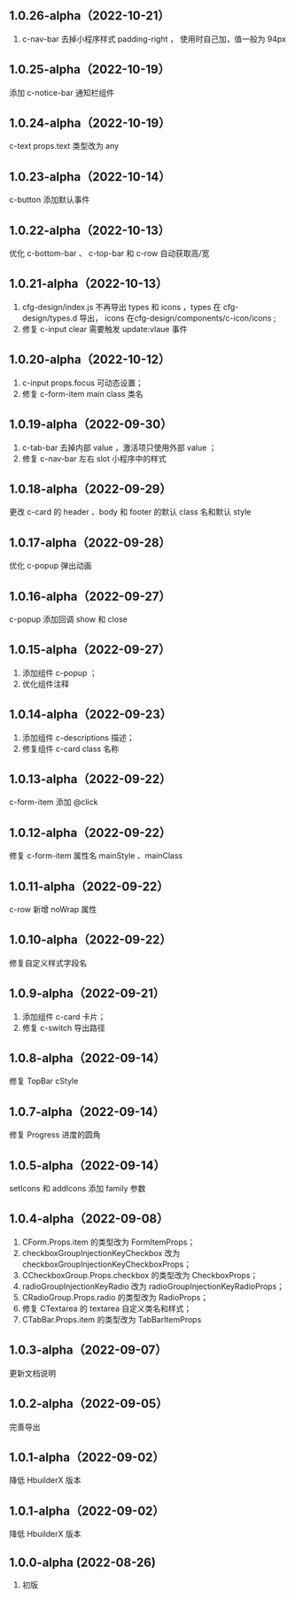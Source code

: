 ## 1.0.26-alpha（2022-10-21）
1. c-nav-bar 去掉小程序样式 padding-right ， 使用时自己加，值一般为 94px 
## 1.0.25-alpha（2022-10-19）
添加 c-notice-bar 通知栏组件
## 1.0.24-alpha（2022-10-19）
c-text props.text 类型改为 any
## 1.0.23-alpha（2022-10-14）
c-button 添加默认事件
## 1.0.22-alpha（2022-10-13）
优化 c-bottom-bar 、 c-top-bar 和 c-row 自动获取高/宽
## 1.0.21-alpha（2022-10-13）
1. cfg-design/index.js 不再导出 types 和 icons ，types 在 cfg-design/types.d 导出， icons 在cfg-design/components/c-icon/icons ;
2. 修复 c-input clear 需要触发 update:vlaue 事件
## 1.0.20-alpha（2022-10-12）
1. c-input props.focus 可动态设置；
2. 修复 c-form-item main class 类名
## 1.0.19-alpha（2022-09-30）
1. c-tab-bar 去掉内部 value ，激活项只使用外部 value ；
2. 修复 c-nav-bar 左右 slot 小程序中的样式
## 1.0.18-alpha（2022-09-29）
更改 c-card 的 header 、body 和 footer 的默认 class 名和默认 style
## 1.0.17-alpha（2022-09-28）
优化 c-popup 弹出动画
## 1.0.16-alpha（2022-09-27）
c-popup 添加回调 show 和 close
## 1.0.15-alpha（2022-09-27）
1. 添加组件  c-popup ；
2. 优化组件注释
## 1.0.14-alpha（2022-09-23）
1. 添加组件 c-descriptions 描述；
2. 修复组件 c-card class 名称
## 1.0.13-alpha（2022-09-22）
c-form-item 添加 @click
## 1.0.12-alpha（2022-09-22）
修复 c-form-item 属性名 mainStyle 、mainClass
## 1.0.11-alpha（2022-09-22）
c-row 新增 noWrap 属性
## 1.0.10-alpha（2022-09-22）
修复自定义样式字段名
## 1.0.9-alpha（2022-09-21）
1. 添加组件 c-card 卡片；
2. 修复 c-switch 导出路径
## 1.0.8-alpha（2022-09-14）
修复 TopBar cStyle
## 1.0.7-alpha（2022-09-14）
修复 Progress 进度的圆角
## 1.0.5-alpha（2022-09-14）
setIcons 和 addIcons 添加 family 参数
## 1.0.4-alpha（2022-09-08）
1. CForm.Props.item 的类型改为 FormItemProps；
2. checkboxGroupInjectionKeyCheckbox 改为 checkboxGroupInjectionKeyCheckboxProps；
3. CCheckboxGroup.Props.checkbox 的类型改为 CheckboxProps；
4. radioGroupInjectionKeyRadio 改为 radioGroupInjectionKeyRadioProps；
5. CRadioGroup.Props.radio 的类型改为 RadioProps；
6. 修复 CTextarea 的 textarea 自定义类名和样式；
7. CTabBar.Props.item 的类型改为 TabBarItemProps
## 1.0.3-alpha（2022-09-07）
更新文档说明
## 1.0.2-alpha（2022-09-05）
完善导出
## 1.0.1-alpha（2022-09-02）
降低 HbuilderX 版本
## 1.0.1-alpha（2022-09-02）
降低 HbuilderX 版本
## 1.0.0-alpha (2022-08-26)

1. 初版
